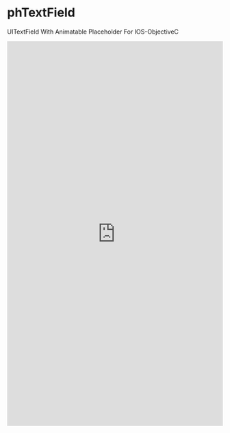 # phTextField
UITextField With Animatable Placeholder For IOS-ObjectiveC



<div style='position:relative;padding-bottom:178%'><iframe src='https://gfycat.com/ifr/DecentNimbleAfricanfisheagle' frameborder='0' scrolling='no' width='100%' height='100%' style='position:absolute;top:0;left:0;' allowfullscreen></iframe></div>
